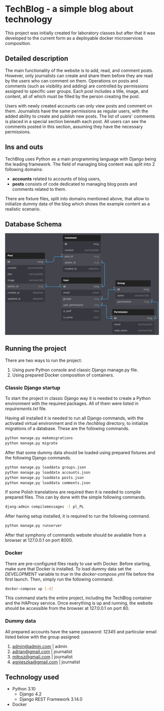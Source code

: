 # TechBlog - a simple blog about technology

This project was initially created for laboratory classes but after that it was developed to the current form as a deployable docker microservices composition.

## Detailed description

The main functionality of the website is to add, read, and comment posts. However, only journalists can create and share them before they are read by the users who can comment on them. Operations on posts and comments (such as visibility and adding) are controlled by permissions assigned to specific user groups. Each post includes a title, image, and content, all of which must be filled by the person creating the post. 

Users with newly created accounts can only view posts and comment on them. Journalists have the same permissions as regular users, with the added ability to create and publish new posts. The list of users' comments is placed in a special section beneath each post. All users can see the comments posted in this section, assuming they have the necessary permissions.

## Ins and outs

TechBlog uses Python as a main programming language with Django being the leading framework. The field of managing blog content was split into 2 following domains:
- **accounts** related to accounts of blog users,
- **posts** consists of code dedicated to managing blog posts and comments related to them.

There are fixture files, split into domains mentioned above, that allow to initialize dummy data of the blog which shows the example content as a realistic scenario.

## Database Schema

![database schema of the project](./.github/img/db_schema.png)

## Running the project

There are two ways to run the project:
1. Using pure Python console and classic Django manage.py file. 
2. Using prepared Docker composition of containers.

### Classic Django startup

To start the project in classic Django way it is needed to create a Python environment with the required packages. All of them were listed in *requirements.txt* file.  

Having all installed it is needed to run all Django commands, with the activated virtual environment and in the */techblog* directory, to initialize migrations of a database. These are the following commands.
```bash
python manage.py makemigrations
python manage.py migrate
```
After that some dummy data should be loaded using prepared fixtures and the following Django commands.
```bash
python manage.py loaddata groups.json
python manage.py loaddata accounts.json
python manage.py loaddata posts.json
python manage.py loaddata comments.json
```
If some Polish translations are required then it is needed to compile prepared files. This can by done with the simple following commands.
```bash
djang-admin compilemessages -l pl_PL
```
After having setup installed, it is required to run the following command.
```bash
python manage.py runserver
```
After that symphony of commands website should be available from a browser at 127.0.0.1 on port 8000.

### Docker

There are pre-configured files ready to use with Docker. Before starting, make sure that Docker is installed. To load dummy data set the *DEVELOPMENT* variable to *true* in the *docker-compose.yml* file before the first launch. Then, simply run the following command:
```bash
docker-compose up [-d]
```
This command starts the entire project, including the TechBlog container and the HAProxy service. Once everything is up and running, the website should be accessible from the browser at 127.0.0.1 on port 80.

### Dummy data
All prepared accounts have the same password: *12345* and particular email listed below with the group assigned:
1. admin@admin.com | admin
2. adrian@gmail.com | journalist
3. miłosz@gmail.com | journalist
4. agnieszka@gmail.com | journalist

## Technology used

- Python 3.10
   - Django 4.2
   - Django REST Framework 3.14.0
- Docker